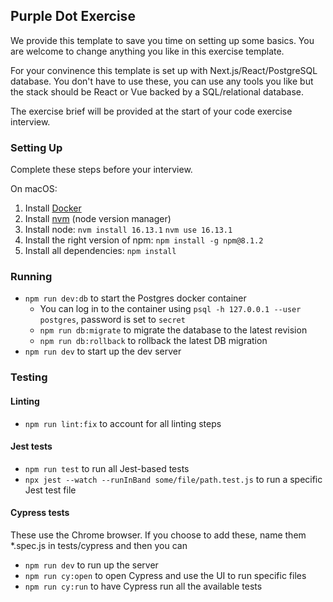 ## Purple Dot Exercise

We provide this template to save you time on setting up some basics. You are welcome to change anything you like in this exercise template.

For your convinence this template is set up with Next.js/React/PostgreSQL database. You don't have to use these, you can use any tools you like but the stack should be React or Vue backed by a SQL/relational database. 

The exercise brief will be provided at the start of your code exercise interview.

### Setting Up

Complete these steps before your interview.

On macOS:

1. Install [Docker](https://docs.docker.com/desktop/mac/install/)
2. Install [nvm](https://github.com/nvm-sh/nvm#installing-and-updating) (node version manager)
3. Install node: `nvm install 16.13.1` `nvm use 16.13.1`
4. Install the right version of npm: `npm install -g npm@8.1.2`
5. Install all dependencies: `npm install`

### Running

- `npm run dev:db` to start the Postgres docker container
  - You can log in to the container using `psql -h 127.0.0.1 --user postgres`, password is set to `secret`
  - `npm run db:migrate` to migrate the database to the latest revision
  - `npm run db:rollback` to rollback the latest DB migration
- `npm run dev` to start up the dev server

### Testing

#### Linting

- `npm run lint:fix` to account for all linting steps

#### Jest tests

- `npm run test` to run all Jest-based tests
- `npx jest --watch --runInBand some/file/path.test.js` to run a specific Jest test file

#### Cypress tests

These use the Chrome browser.
If you choose to add these, name them *.spec.js in tests/cypress and then you can
- `npm run dev` to run up the server
- `npm run cy:open` to open Cypress and use the UI to run specific files
- `npm run cy:run` to have Cypress run all the available tests
